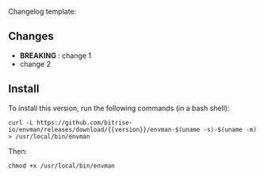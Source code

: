 Changelog template:


## Changes

* __BREAKING__ : change 1
* change 2


## Install

To install this version, run the following commands (in a bash shell):

```
curl -L https://github.com/bitrise-io/envman/releases/download/{{version}}/envman-$(uname -s)-$(uname -m) > /usr/local/bin/envman
```

Then:

```
chmod +x /usr/local/bin/envman
```
